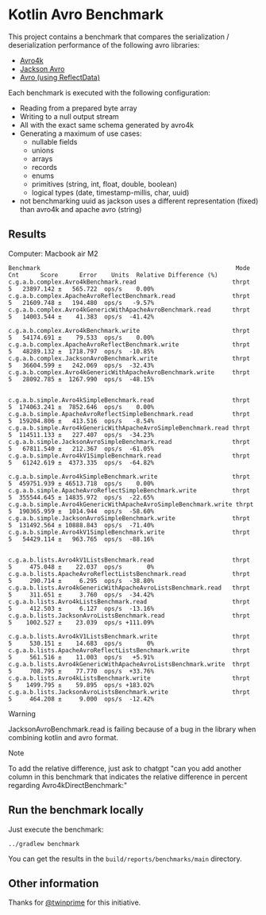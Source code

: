 # Kotlin Avro Benchmark

This project contains a benchmark that compares the serialization / deserialization performance of the following avro libraries:

- [Avro4k](https://github.com/avro-kotlin/avro4k/)
- [Jackson Avro](https://github.com/FasterXML/jackson-dataformats-binary/tree/master/avro)
- [Avro (using ReflectData)](https://avro.apache.org/)

Each benchmark is executed with the following configuration:
- Reading from a prepared byte array
- Writing to a null output stream
- All with the exact same schema generated by avro4k
- Generating a maximum of use cases:
  - nullable fields
  - unions
  - arrays
  - records
  - enums
  - primitives (string, int, float, double, boolean)
  - logical types (date, timestamp-millis, char, uuid)
- not benchmarking uuid as jackson uses a different representation (fixed) than avro4k and apache avro (string)

## Results

Computer: Macbook air M2

```
Benchmark                                                       Mode  Cnt      Score      Error    Units  Relative Difference (%)
c.g.a.b.complex.Avro4kBenchmark.read                           thrpt    5   23897.142 ±   565.722  ops/s    0.00%
c.g.a.b.complex.ApacheAvroReflectBenchmark.read                thrpt    5   21609.748 ±   194.480  ops/s   -9.57%
c.g.a.b.complex.Avro4kGenericWithApacheAvroBenchmark.read      thrpt    5   14003.544 ±    41.383  ops/s  -41.42%

c.g.a.b.complex.Avro4kBenchmark.write                          thrpt    5   54174.691 ±    79.533  ops/s    0.00%
c.g.a.b.complex.ApacheAvroReflectBenchmark.write               thrpt    5   48289.132 ±  1718.797  ops/s  -10.85%
c.g.a.b.complex.JacksonAvroBenchmark.write                     thrpt    5   36604.599 ±   242.069  ops/s  -32.43%
c.g.a.b.complex.Avro4kGenericWithApacheAvroBenchmark.write     thrpt    5   28092.785 ±  1267.990  ops/s  -48.15%


c.g.a.b.simple.Avro4kSimpleBenchmark.read                      thrpt    5  174063.241 ±  7852.646  ops/s    0.00%
c.g.a.b.simple.ApacheAvroReflectSimpleBenchmark.read           thrpt    5  159204.806 ±   413.516  ops/s   -8.54%
c.g.a.b.simple.Avro4kGenericWithApacheAvroSimpleBenchmark.read thrpt    5  114511.133 ±   227.407  ops/s  -34.23%
c.g.a.b.simple.JacksonAvroSimpleBenchmark.read                 thrpt    5   67811.540 ±   212.367  ops/s  -61.05%
c.g.a.b.simple.Avro4kV1SimpleBenchmark.read                    thrpt    5   61242.619 ±  4373.335  ops/s  -64.82%

c.g.a.b.simple.Avro4kSimpleBenchmark.write                     thrpt    5  459751.939 ± 46513.718  ops/s    0.00%
c.g.a.b.simple.ApacheAvroReflectSimpleBenchmark.write          thrpt    5  355544.645 ± 14835.972  ops/s  -22.65%
c.g.a.b.simple.Avro4kGenericWithApacheAvroSimpleBenchmark.write thrpt   5  190365.959 ±  1014.944  ops/s  -58.60%
c.g.a.b.simple.JacksonAvroSimpleBenchmark.write                thrpt    5  131492.564 ± 10888.843  ops/s  -71.40%
c.g.a.b.simple.Avro4kV1SimpleBenchmark.write                   thrpt    5   54429.114 ±   963.765  ops/s  -88.16%


c.g.a.b.lists.Avro4kV1ListsBenchmark.read	                   thrpt	5	  475.048 ±    22.037  ops/s	   0%
c.g.a.b.lists.ApacheAvroReflectListsBenchmark.read	           thrpt	5	  290.714 ±     6.295  ops/s  -38.80%
c.g.a.b.lists.Avro4kGenericWithApacheAvroListsBenchmark.read   thrpt	5	  311.651 ±     3.760  ops/s  -34.42%
c.g.a.b.lists.Avro4kListsBenchmark.read	                       thrpt    5     412.503 ±     6.127  ops/s  -13.16%
c.g.a.b.lists.JacksonAvroListsBenchmark.read	               thrpt    5    1002.527 ±    23.039  ops/s +111.09%

c.g.a.b.lists.Avro4kV1ListsBenchmark.write	                   thrpt    5     530.151 ±    14.683  ops/s       0%
c.g.a.b.lists.ApacheAvroReflectListsBenchmark.write	           thrpt	5	  561.516 ±    11.003  ops/s   +5.91%
c.g.a.b.lists.Avro4kGenericWithApacheAvroListsBenchmark.write  thrpt    5     708.795 ±    77.770  ops/s  +33.76%
c.g.a.b.lists.Avro4kListsBenchmark.write                       thrpt    5    1499.795 ±    59.895  ops/s +183.02%
c.g.a.b.lists.JacksonAvroListsBenchmark.write                  thrpt    5     464.208 ±     9.000  ops/s  -12.42%
```

> [!WARNING]
> JacksonAvroBenchmark.read is failing because of a bug in the library when combining kotlin and avro format.

> [!NOTE]
> To add the relative difference, just ask to chatgpt "can you add another column in this benchmark that indicates the relative difference in percent regarding
> Avro4kDirectBenchmark:"

## Run the benchmark locally

Just execute the benchmark:

```shell
../gradlew benchmark
```

You can get the results in the `build/reports/benchmarks/main` directory.

## Other information

Thanks for [@twinprime](https://github.com/twinprime) for this initiative.
